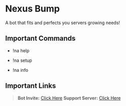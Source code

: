 # Nexus Bump
A bot that fits and perfects you servers growing needs! 

## Important Commands

- !na help

- !na setup

- !na info

## Important Links

> **Bot Invite:** [Click Here](https://discordapp.com/api/oauth2/authorize?client_id=701181011446202389&permissions=379921&redirect_uri=https%3A%2F%2Fdiscord.gg%2FnJM8usA&scope=bot)
> **Support Server:** [Click Here](https://discord.gg/nJM8usA)
